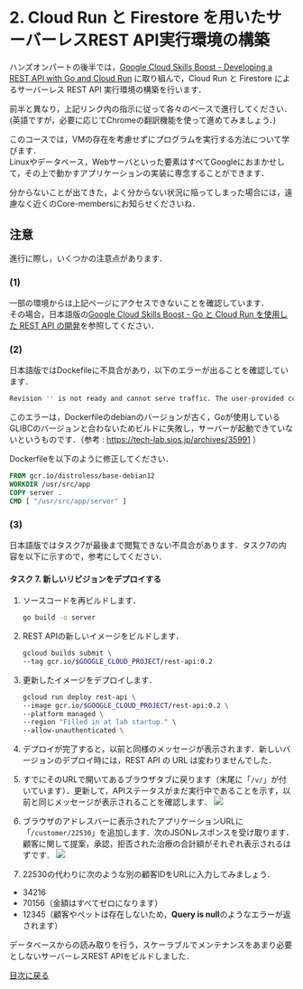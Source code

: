 # 2. Cloud Run と Firestore を用いたサーバーレスREST API実行環境の構築

ハンズオンパートの後半では，[Google Cloud Skills Boost - Developing a REST API with Go and Cloud Run](https://www.cloudskillsboost.google/course_templates/741/labs/464421) に取り組んで，Cloud Run と Firestore によるサーバーレス REST API 実行環境の構築を行います．

前半と異なり，上記リンク内の指示に従って各々のペースで進行してください．  
(英語ですが，必要に応じてChromeの翻訳機能を使って進めてみましょう．)

このコースでは，VMの存在を考慮せずにプログラムを実行する方法について学びます．  
Linuxやデータベース，Webサーバといった要素はすべてGoogleにおまかせして，その上で動かすアプリケーションの実装に専念することができます．

分からないことが出てきた，よく分からない状況に陥ってしまった場合には，遠慮なく近くのCore-membersにお知らせくださいね．

## 注意

進行に際し，いくつかの注意点があります．

### (1)

一部の環境からは上記ページにアクセスできないことを確認しています．  
その場合，日本語版の[Google Cloud Skills Boost - Go と Cloud Run を使用した REST API の開発](https://www.cloudskillsboost.google/course_templates/741/labs/463386)を参照してください．

### (2)

日本語版ではDockefileに不具合があり，以下のエラーが出ることを確認しています．

```sh
Revision '' is not ready and cannot serve traffic. The user-provided container failed to start and listen on the port defined provided by the PORT=8080 environment variable. Logs for this revision might contain more information.
```

このエラーは，Dockerfileのdebianのバージョンが古く，Goが使用しているGLIBCのバージョンと合わないためビルドに失敗し，サーバーが起動できていないというものです．（参考 : https://tech-lab.sios.jp/archives/35991 ）

Dockerfileを以下のように修正してください．

```Dockerfile
FROM gcr.io/distroless/base-debian12
WORKDIR /usr/src/app
COPY server .
CMD [ "/usr/src/app/server" ]
```

### (3)
日本語版ではタスク7が最後まで閲覧できない不具合があります．タスク7の内容を以下に示すので，参考にしてください．

#### タスク 7. 新しいリビジョンをデプロイする

1. ソースコードを再ビルドします．
    ```sh
    go build -o server
    ```

1. REST APIの新しいイメージをビルドします．
    ```sh
    gcloud builds submit \
    --tag gcr.io/$GOOGLE_CLOUD_PROJECT/rest-api:0.2
    ```
1. 更新したイメージをデプロイします．

    ```sh
    gcloud run deploy rest-api \
    --image gcr.io/$GOOGLE_CLOUD_PROJECT/rest-api:0.2 \
    --platform managed \
    --region "Filled in at lab startup." \
    --allow-unauthenticated \
    ```

1. デプロイが完了すると，以前と同様のメッセージが表示されます．新しいバージョンのデプロイ時には，REST API の URL は変わりませんでした．

1. すでにそのURLで開いてあるブラウザタブに戻ります（末尾に「`/v/`」が付いています）．更新して，APIステータスがまだ実行中であることを示す，以前と同じメッセージが表示されることを確認します．
    ![](https://cdn.qwiklabs.com/Q6zP6oeJbelXp7M24egmn5kOqwM%2FjM2udtHAx9S9k9c%3D)

1. ブラウザのアドレスバーに表示されたアプリケーションURLに「`/customer/22530`」を追加します．次のJSONレスポンスを受け取ります．顧客に関して提案，承認，拒否された治療の合計額がそれぞれ表示されるはずです．
    ![](https://cdn.qwiklabs.com/YA7BORLOP0WqHewA%2B2vxM2Gll12QkAbxZ%2F7PN2IblYI%3D)

1. 22530の代わりに次のような別の顧客IDをURLに入力してみましょう．
  - 34216
  - 70156（金額はすべてゼロになります）
  - 12345（顧客やペットは存在しないため，**Query is null**のようなエラーが返されます）

データベースからの読み取りを行う，スケーラブルでメンテナンスをあまり必要としないサーバーレスREST APIをビルドしました．

[目次に戻る](README.md)
